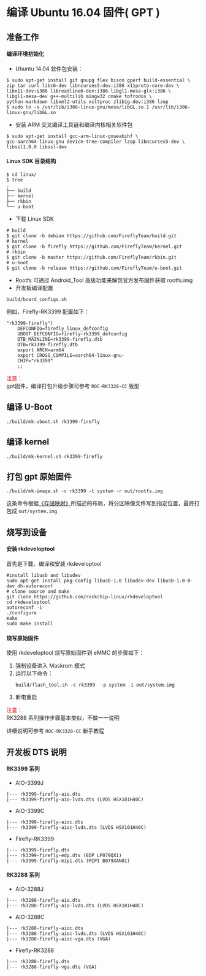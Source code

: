# 编译 Ubuntu 16.04 固件( GPT )
## 准备工作

#### 编译环境初始化
* Ubuntu 14.04 软件包安装：
```
$ sudo apt-get install git gnupg flex bison gperf build-essential \
zip tar curl libc6-dev libncurses5-dev:i386 x11proto-core-dev \
libx11-dev:i386 libreadline6-dev:i386 libgl1-mesa-glx:i386 \
libgl1-mesa-dev g++-multilib mingw32 cmake tofrodos \
python-markdown libxml2-utils xsltproc zlib1g-dev:i386 lzop
$ sudo ln -s /usr/lib/i386-linux-gnu/mesa/libGL.so.1 /usr/lib/i386-linux-gnu/libGL.so
```
* 安装 ARM 交叉编译工具链和编译内核相关软件包
```
$ sudo apt-get install gcc-arm-linux-gnueabihf \
gcc-aarch64-linux-gnu device-tree-compiler lzop libncurses5-dev \
libssl1.0.0 libssl-dev
```

#### Linux SDK 目录结构

   ```
$ cd linux/
$ tree
.
├── build
├── kernel
├── rkbin
└── u-boot
```
*  下载 Linux SDK
```
# build
$ git clone -b debian https://github.com/FireflyTeam/build.git
# kernel
$ git clone -b firefly https://github.com/FireflyTeam/kernel.git
# rkbin
$ git clone -b master https://github.com/FireflyTeam/rkbin.git
# u-boot
$ git clone -b release https://github.com/FireflyTeam/u-boot.git
```
* Rootfs 可通过 Android_Tool 高级功能来解包官方发布固件获取 rootfs.img
* 开发板编译配置
```
build/board_configs.sh
```
例如，Firefly-RK3399 配置如下：
```
"rk3399-firefly")
	DEFCONFIG=firefly_linux_defconfig
	UBOOT_DEFCONFIG=firefly-rk3399_defconfig
	DTB_MAINLINE=rk3399-firefly.dtb
	DTB=rk3399-firefly.dtb
	export ARCH=arm64
	export CROSS_COMPILE=aarch64-linux-gnu-
	CHIP="rk3399"
	;;
```
<font color="#dd0000">注意：</font><br /> 
gpt固件，编译打包升级步骤可参考 `ROC-RK3328-CC` 版型

## 编译 U-Boot
```
./build/mk-uboot.sh rk3399-firefly
```

## 编译 kernel
```
./build/mk-kernel.sh rk3399-firefly
```

## 打包 gpt 原始固件
```
./build/mk-image.sh -c rk3399 -t system -r out/rootfs.img
```
这条命令根据[《存储映射》]所描述的布局，将分区映像文件写到指定位置，最终打包成 `out/system.img`

## 烧写到设备
#### 安装 rkdeveloptool
首先是下载、编译和安装 rkdeveloptool
```
#install libusb and libudev
sudo apt-get install pkg-config libusb-1.0 libudev-dev libusb-1.0-0-dev dh-autoreconf
# clone source and make
git clone https://github.com/rockchip-linux/rkdeveloptool
cd rkdeveloptool
autoreconf -i
./configure
make
sudo make install
```
#### 烧写原始固件
使用 rkdeveloptool 烧写原始固件到 eMMC 的步骤如下：
1. 强制设备进入 Maskrom 模式
2. 运行以下命令：
	```
    build/flash_tool.sh -c rk3399  -p system -i out/system.img
    ```
3. 断电重启


<font color="#dd0000">注意：</font><br /> 
RK3288 系列操作步骤基本类似，不做一一说明

详细说明可参考 `ROC-RK3328-CC` 新手教程

## 开发板 DTS 说明
#### RK3399 系列
* AIO-3399J
```
|--- rk3399-firefly-aio.dts
|--- rk3399-firefly-aio-lvds.dts (LVDS HSX101H40C)
```
* AIO-3399C
```
|--- rk3399-firefly-aioc.dts
|--- rk3399-firefly-aioc-lvds.dts (LVDS HSX101H40C)
```
* Firefly-RK3399
```
|--- rk3399-firefly.dts
|--- rk3399-firefly-edp.dts (EDP LP079QX1)
|--- rk3399-firefly-mipi.dts (MIPI B079XAN01)
```
#### RK3288 系列
* AIO-3288J
```
|--- rk3288-firefly-aio.dts
|--- rk3288-firefly-aio-lvds.dts (LVDS HSX101H40C)
```
* AIO-3288C
```
|--- rk3288-firefly-aioc.dts
|--- rk3288-firefly-aioc-lvds.dts (LVDS HSX101H40C)
|--- rk3288-firefly-aioc-vga.dts (VGA)
```
* Firefly-RK3288
```
|--- rk3288-firefly.dts
|--- rk3288-firefly-vga.dts (VGA)
```

[《存储映射》]: http://opensource.rock-chips.com/wiki_Partitions#Default_storage_map
